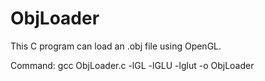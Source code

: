 # ObjLoader
This C program can load an .obj file using OpenGL. 

Command: gcc ObjLoader.c -lGL -lGLU -lglut -o ObjLoader  
